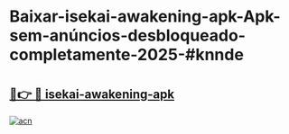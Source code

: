 # Baixar-isekai-awakening-apk-Apk-sem-anúncios-desbloqueado-completamente-2025-#knnde

# <h2><a href="https://ainizakaria.my?title=isekai-awakening-apk&ref=24M">🔗👉 🔴 isekai-awakening-apk</a></h2>

[![acn](https://github.com/user-attachments/assets/0f9c940e-d8b0-45ae-aac7-cd30a18b3e1c)](https://ainizakaria.my?title=isekai-awakening-apk&ref=24M)

